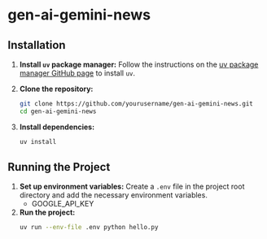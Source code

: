 # gen-ai-gemini-news

## Installation

1. **Install `uv` package manager:**
   Follow the instructions on the [uv package manager GitHub page](https://github.com/astral-sh/uv) to install `uv`.

2. **Clone the repository:**

   ```sh
   git clone https://github.com/yourusername/gen-ai-gemini-news.git
   cd gen-ai-gemini-news
   ```

3. **Install dependencies:**
   ```sh
   uv install
   ```

## Running the Project

1. **Set up environment variables:**
   Create a `.env` file in the project root directory and add the necessary environment variables.
   - GOOGLE_API_KEY
2. **Run the project:**
   ```sh
   uv run --env-file .env python hello.py
   ```
